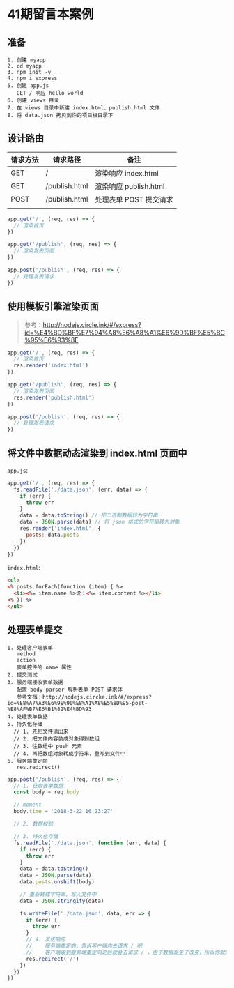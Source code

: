 # 41期留言本案例

## 准备

```
1. 创建 myapp
2. cd myapp
3. npm init -y
4. npm i express
5. 创建 app.js
   GET / 响应 hello world
6. 创建 views 目录
7. 在 views 目录中新建 index.html、publish.html 文件
8. 将 data.json 拷贝到你的项目根目录下
```

## 设计路由

| 请求方法 |    请求路径   |          备注          |
|----------|---------------|------------------------|
| GET      | /             | 渲染响应 index.html    |
| GET      | /publish.html | 渲染响应 publish.html  |
| POST     | /publish.html | 处理表单 POST 提交请求 |
|          |               |                        |

```javascript
app.get('/', (req, res) => {
  // 渲染首页
})

app.get('/publish', (req, res) => {
  // 渲染发表页面
})

app.post('/publish', (req, res) => {
  // 处理发表请求
})
```

## 使用模板引擎渲染页面

> 参考：http://nodejs.circle.ink/#/express?id=%E4%BD%BF%E7%94%A8%E6%A8%A1%E6%9D%BF%E5%BC%95%E6%93%8E

```javascript
app.get('/', (req, res) => {
  // 渲染首页
  res.render('index.html')
})

app.get('/publish', (req, res) => {
  // 渲染发表页面
  res.render('publish.html')
})

app.post('/publish', (req, res) => {
  // 处理发表请求
})
```

## 将文件中数据动态渲染到 index.html 页面中

`app.js`:

```javascript
app.get('/', (req, res) => {
  fs.readFile('./data.json', (err, data) => {
    if (err) {
      throw err
    }
    data = data.toString() // 把二进制数据转为字符串
    data = JSON.parse(data) // 将 json 格式的字符串转为对象
    res.render('index.html', {
      posts: data.posts
    })
  })
})
```

`index.html`:

```html
<ul>
<% posts.forEach(function (item) { %>
  <li><%= item.name %>说：<%= item.content %></li>
<% }) %>
</ul>
```

## 处理表单提交

```
1. 处理客户端表单
   method
   action
   表单控件的 name 属性
2. 提交测试
3. 服务端接收表单数据
   配置 body-parser 解析表单 POST 请求体
   参考文档：http://nodejs.circke.ink/#/express?id=%E8%A7%A3%E6%9E%90%E8%A1%A8%E5%8D%95-post-%E8%AF%B7%E6%B1%82%E4%BD%93
4. 处理表单数据
5. 持久化存储
  // 1. 先把文件读出来
  // 2. 把文件内容装成对象得到数组
  // 3. 往数组中 push 元素
  // 4. 再把数组对象转成字符串，重写到文件中
6. 服务端重定向
   res.redirect()
```

```javascript
app.post('/publish', (req, res) => {
  // 1. 获取表单数据
  const body = req.body

  // moment
  body.time = '2018-3-22 16:23:27'

  // 2. 数据校验

  // 3. 持久化存储
  fs.readFile('./data.json', function (err, data) {
    if (err) {
      throw err
    }
    data = data.toString()
    data = JSON.parse(data)
    data.posts.unshift(body)

    // 重新转成字符串，写入文件中
    data = JSON.stringify(data)

    fs.writeFile('./data.json', data, err => {
      if (err) {
        throw err
      }
      // 4. 发送响应
      //    服务端重定向，告诉客户端你去请求 / 吧
      //    客户端收到服务端重定向之后就会去请求 / ，由于数据发生了改变，所以你就能看到最新的数据页面了
      res.redirect('/')
    })
  })
})
```
